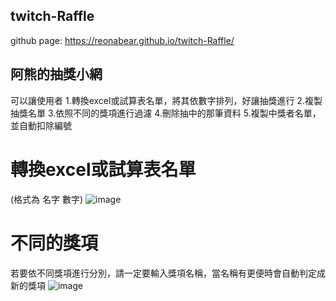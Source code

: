 ## twitch-Raffle
github page:  https://reonabear.github.io/twitch-Raffle/

## 阿熊的抽獎小網
可以讓使用者
1.轉換excel或試算表名單，將其依數字排列，好讓抽獎進行
2.複製抽獎名單
3.依照不同的獎項進行過濾
4.刪除抽中的那筆資料
5.複製中獎者名單，並自動扣除編號

# 轉換excel或試算表名單
(格式為 名字 數字)
![image](https://user-images.githubusercontent.com/89585478/173296796-21a59e13-847f-4934-819c-4aa5f28f3c3e.png)

# 不同的獎項
若要依不同獎項進行分別，請一定要輸入獎項名稱，當名稱有更便時會自動判定成新的獎項
![image](https://user-images.githubusercontent.com/89585478/173297526-9c3a508c-a808-48dc-b635-bd0b19199fec.png)
